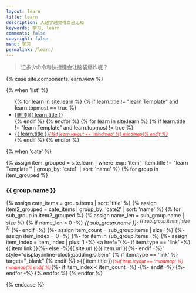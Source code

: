 ```yaml
---
layout: learn
title: learn
description: 人越学越觉得自己无知
keywords: 学习, learn
comments: false
copyright: false
menu: 学习
permalink: /learn/
---
```


> 记多少命令和快捷键会让脑袋爆炸呢？

{% case site.components.learn.view %}

{% when 'list' %}

<ul class="listing">
{% for learn in site.learn %}
{% if learn.title != "learn Template" and learn.topmost == true %}
<li class="listing-item"><a href="{{ site.url }}{{ learn.url }}"><span class="top-most-flag">[置顶]</span>{{ learn.title }}</a></li>
{% endif %}
{% endfor %}
{% for learn in site.learn %}
{% if learn.title != "learn Template" and learn.topmost != true %}
<li class="listing-item"><a href="{{ site.url }}{{ learn.url }}">{{ learn.title }}<span style="font-size:12px;color:red;font-style:italic;">{%if learn.layout == 'mindmap' %}  mindmap{% endif %}</span></a></li>
{% endif %}
{% endfor %}
</ul>

{% when 'cate' %}

{% assign item_grouped = site.learn | where_exp: 'item', 'item.title != "learn Template"' | group_by: 'cate1' | sort: 'name' %}
{% for group in item_grouped %}
### {{ group.name }}
{% assign cate_items = group.items | sort: 'title' %}
{% assign item2_grouped = cate_items | group_by: 'cate2' | sort: 'name' %}
{% for sub_group in item2_grouped %}
{% assign name_len = sub_group.name | size %}
{% if name_len > 0 -%}
<i>{{ sub_group.name }}: <sup>{{ sub_group.items | size }}</sup></i>
{%- endif -%}
{%- assign item_count = sub_group.items | size -%}
{%- assign item_index = 0 -%}
{%- for item in sub_group.items -%}
{%- assign item_index = item_index | plus: 1 -%}
<a href="{%- if item.type == 'link' -%}{{ item.link }}{%- else -%}{{ site.url }}{{ item.url }}{%- endif -%}" style="display:inline-block;padding:0.5em" {% if item.type == 'link' %} target="_blank" {% endif %} >{{ item.title }}<span style="font-size:12px;color:red;font-style:italic;">{%if item.layout == 'mindmap' %}  mindmap{% endif %}</span></a>{%- if item_index < item_count -%}<span> <b>·</b></span>{%- endif -%}
{%- endfor -%}
{% endfor %}
{% endfor %}

{% endcase %}